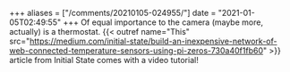 +++
aliases = ["/comments/20210105-024955/"]
date = "2021-01-05T02:49:55"
+++
Of equal importance to the camera (maybe more, actually) is a thermostat. {{< outref name="This" src="https://medium.com/initial-state/build-an-inexpensive-network-of-web-connected-temperature-sensors-using-pi-zeros-730a40f1fb60" >}} article from Initial State comes with a video tutorial!


